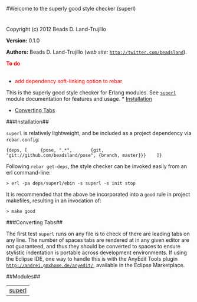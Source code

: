 

#Welcome to the superly good style checker (superl)#


Copyright (c) 2012 Beads D. Land-Trujillo

__Version:__ 0.1.0

__Authors:__ Beads D. Land-Trujillo (_web site:_ [`http://twitter.com/beadsland`](http://twitter.com/beadsland)).

__<font color="red">To do</font>__
<br></br>
* <font color="red">add dependency soft-linking option to rebar</font>


This is the superly good style checker for Erlang modules.
  See [`superl`](superl.md) module documentation for features and usage.  * [Installation](#Installation)
 * [Converting Tabs](#Converting_Tabs)
  

###<a name="Installation">Installation</a>##
 

`superl` is relatively lightweight, and be included as a project
  dependency via `rebar.config`: 

`{deps, [     {pose, ".*",       {git, "git://github.com/beadsland/pose", {branch, master}}}    ]}` 

Following `rebar get-deps`, the style checker can be invoked easily 
from an erl command-line: 

`> erl -pa deps/superl/ebin -s superl -s init stop` 

It is recommended that the above be incorporated into a `good` rule 
in project makefiles, resulting in an invocation of: 

`> make good` 

###<a name="Converting_Tabs">Converting Tabs</a>##
 

The first test `superl` runs on any file is to check of there are 
leading tabs on any line.  The number of spaces tabs are rendered 
at in any given editor are not guaranteed, and thus they should be 
converted to spaces to ensure stylistic indentation is portable across 
development environments. If using the Eclipse IDE, one way to handle this is with the AnyEdit
  Tools plugin [`http://andrei.gmxhome.de/anyedit/`](http://andrei.gmxhome.de/anyedit/), available in the
  Eclipse Marketplace.

##Modules##


<table width="100%" border="0" summary="list of modules">
<tr><td><a href="superl.md" class="module">superl</a></td></tr></table>

